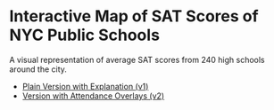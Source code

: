 Interactive Map of SAT Scores of NYC Public Schools
==============
A visual representation of average SAT scores from 240 high schools around the city.

- [Plain Version with Explanation (v1)](http://lisa.stuy.edu/~philipp.steinmann/sat/v1/data.py)
- [Version with Attendance Overlays (v2)](http://lisa.stuy.edu/~philipp.steinmann/sat/v2/attendance.py)
